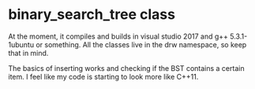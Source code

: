# binary_search_tree class

At the moment, it compiles and builds in visual studio 2017 and g++ 5.3.1-1ubuntu or something.
All the classes live in the drw namespace, so keep that in mind.

The basics of inserting works and checking if the BST contains a certain item.
I feel like my code is starting to look more like C++11.